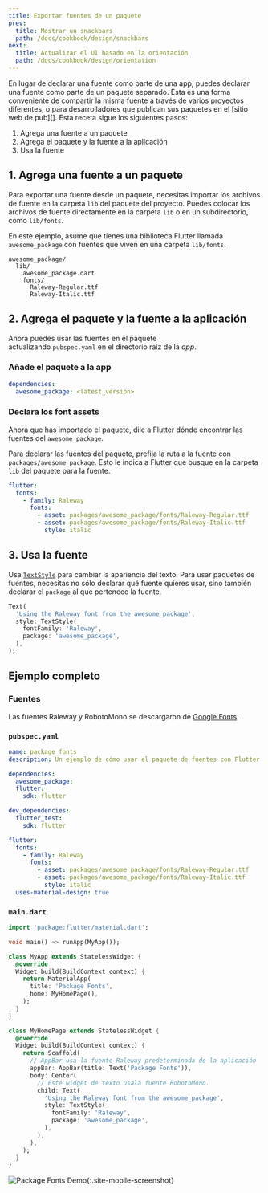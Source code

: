```yaml
---
title: Exportar fuentes de un paquete
prev:
  title: Mostrar un snackbars
  path: /docs/cookbook/design/snackbars
next:
  title: Actualizar el UI basado en la orientación
  path: /docs/cookbook/design/orientation
---
```


En lugar de declarar una fuente como parte de una app, 
puedes declarar una fuente como parte de un paquete separado. 
Esta es una forma conveniente de compartir la misma fuente a través 
de varios proyectos diferentes, 
o para desarrolladores que publican sus paquetes en el [sitio web de pub][].
Esta receta sigue los siguientes pasos:

  1. Agrega una fuente a un paquete
  2. Agrega el paquete y la fuente a la aplicación
  3. Usa la fuente
  
## 1. Agrega una fuente a un paquete

Para exportar una fuente desde un paquete, necesitas importar los archivos de fuente en la carpeta `lib` 
del paquete del proyecto. Puedes colocar los archivos de fuente directamente en la carpeta `lib` 
o en un subdirectorio, como `lib/fonts`. 

En este ejemplo, asume que tienes una biblioteca Flutter llamada 
`awesome_package` con fuentes que viven en una carpeta `lib/fonts`.

```
awesome_package/
  lib/
    awesome_package.dart
    fonts/
      Raleway-Regular.ttf
      Raleway-Italic.ttf
```

## 2. Agrega el paquete y la fuente a la aplicación

Ahora puedes usar las fuentes en el paquete  
actualizando `pubspec.yaml` en el directorio raíz de la *app*. 

### Añade el paquete a la app

```yaml
dependencies:
  awesome_package: <latest_version>
```

### Declara los font assets

Ahora que has importado el paquete, dile a Flutter dónde encontrar 
las fuentes del `awesome_package`.

Para declarar las fuentes del paquete, prefija la ruta a la fuente con 
`packages/awesome_package`. 
Esto le indica a Flutter que busque en la carpeta 
`lib` del paquete para la fuente.

```yaml
flutter:
  fonts:
    - family: Raleway
      fonts:
        - asset: packages/awesome_package/fonts/Raleway-Regular.ttf
        - asset: packages/awesome_package/fonts/Raleway-Italic.ttf
          style: italic
```

## 3. Usa la fuente

Usa [`TextStyle`][] para cambiar la apariencia del texto. 
Para usar paquetes de fuentes, necesitas no sólo 
declarar qué fuente quieres usar, sino también declarar el `package` al que pertenece la fuente. 

<!-- skip -->
```dart
Text(
  'Using the Raleway font from the awesome_package',
  style: TextStyle(
    fontFamily: 'Raleway',
    package: 'awesome_package',
  ),
);
```

## Ejemplo completo

### Fuentes

Las fuentes Raleway y RobotoMono se descargaron de 
[Google Fonts](https://fonts.google.com/).

### `pubspec.yaml`

```yaml
name: package_fonts
description: Un ejemplo de cómo usar el paquete de fuentes con Flutter

dependencies:
  awesome_package:
  flutter:
    sdk: flutter

dev_dependencies:
  flutter_test:
    sdk: flutter

flutter:
  fonts:
    - family: Raleway
      fonts:
        - asset: packages/awesome_package/fonts/Raleway-Regular.ttf
        - asset: packages/awesome_package/fonts/Raleway-Italic.ttf
          style: italic
  uses-material-design: true
```

### `main.dart`

```dart
import 'package:flutter/material.dart';

void main() => runApp(MyApp());

class MyApp extends StatelessWidget {
  @override
  Widget build(BuildContext context) {
    return MaterialApp(
      title: 'Package Fonts',
      home: MyHomePage(),
    );
  }
}

class MyHomePage extends StatelessWidget {
  @override
  Widget build(BuildContext context) {
    return Scaffold(
      // AppBar usa la fuente Raleway predeterminada de la aplicación
      appBar: AppBar(title: Text('Package Fonts')),
      body: Center(
        // Este widget de texto usala fuente RobotoMono.
        child: Text(
          'Using the Raleway font from the awesome_package',
          style: TextStyle(
            fontFamily: 'Raleway',
            package: 'awesome_package',
          ),
        ),
      ),
    );
  }
}
```

![Package Fonts Demo](/images/cookbook/package-fonts.png){:.site-mobile-screenshot}

[Pub site]: {{site.pub}} 
[`TextStyle`]: {{site.api}}/flutter/painting/TextStyle-class.html